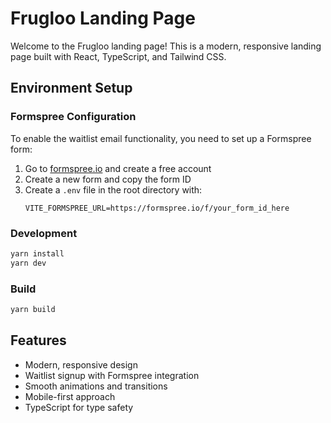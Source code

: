 # Frugloo Landing Page

Welcome to the Frugloo landing page! This is a modern, responsive landing page built with React, TypeScript, and Tailwind CSS.

## Environment Setup

### Formspree Configuration

To enable the waitlist email functionality, you need to set up a Formspree form:

1. Go to [formspree.io](https://formspree.io) and create a free account
2. Create a new form and copy the form ID
3. Create a `.env` file in the root directory with:
   ```
   VITE_FORMSPREE_URL=https://formspree.io/f/your_form_id_here
   ```

### Development

```bash
yarn install
yarn dev
```

### Build

```bash
yarn build
```

## Features

- Modern, responsive design
- Waitlist signup with Formspree integration
- Smooth animations and transitions
- Mobile-first approach
- TypeScript for type safety
